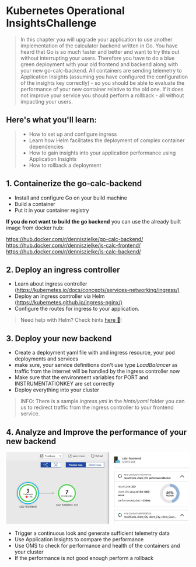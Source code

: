 # Kubernetes Operational InsightsChallenge

> In this chapter you will upgrade your application to use another implementation of the calculator backend written in Go. You have heard that Go is so much faster and better and want to try this out without interrupting your users. Therefore you have to do a blue green deployment with your old frontend and backend along with your new go-calc-backend. All containers are sending telemetry to Application Insights (assuming you have configured the configuration of the insights key correctly) - so you should be able to evaluate the performance of your new container relative to the old one. If it does not improve your service you should perform a rollback - all without impacting your users.

## Here's what you'll learn:

> - How to set up and configure ingress
> - Learn how Helm facilitates the deployment of complex container dependencies
> - How to gain insights into your application performance using Application Insights
> - How to rollback a deployment

## 1. Containerize the go-calc-backend

- Install and configure Go on your build machine
- Build a container
- Put it in your container registry

**If you do not want to build the go backend** you can use the already built image from docker hub:

<https://hub.docker.com/r/denniszielke/go-calc-backend/>
<https://hub.docker.com/r/denniszielke/js-calc-frontend/>
<https://hub.docker.com/r/denniszielke/js-calc-backend/>

## 2. Deploy an ingress controller

- Learn about ingress controller (<https://kubernetes.io/docs/concepts/services-networking/ingress/)>
- Deploy an ingress controller via Helm (<https://kubernetes.github.io/ingress-nginx/)>
- Configure the routes for ingress to your application. 

> Need help with Helm? Check hints [here :blue_book:](hints/helm.md)!


## 3. Deploy your new backend

- Create a deployment yaml file with and ingress resource, your pod deployments and services
- make sure, your service definitions don't use type *LoadBalancer* as traffic from the internet will be handled by the ingress controller now
- Make sure that the environment variables for PORT and INSTRUMENTATIONKEY are set correctly
- Deploy everything into your cluster

>INFO: There is a sample *ingress.yml* in the *hints/yaml* folder you can us to redirect traffic from the ingress controller to your frontend service.

## 4. Analyze and Improve the performance of your new backend

![](/img/appmap.jpg)

- Trigger a continuous look and generate sufficient telemetry data
- Use Application Insights to compare the performance
- Use OMS to check for performance and health of the containers and your cluster
- If the performance is not good enough perform a rollback

